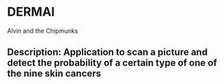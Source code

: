 # DERMAI
Alvin and the Chipmunks
## Description: Application to scan a picture and detect the probability of a certain type of one of the nine skin cancers
